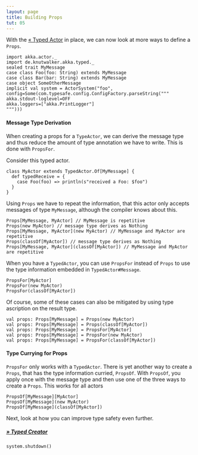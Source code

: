 ```yaml
---
layout: page
title: Building Props
tut: 05
---
```


With the [&laquo; Typed Actor](typed-actor.html) in place, we can now look at more ways to define a `Props`.

```tut:invisible
import akka.actor._
import de.knutwalker.akka.typed._
sealed trait MyMessage
case class Foo(foo: String) extends MyMessage
case class Bar(bar: String) extends MyMessage
case object SomeOtherMessage
implicit val system = ActorSystem("foo", config=Some(com.typesafe.config.ConfigFactory.parseString("""
akka.stdout-loglevel=OFF
akka.loggers=["akka.PrintLogger"]
""")))
```

#### Message Type Derivation

When creating a props for a `TypeActor`, we can derive the message type and thus reduce the amount of type annotation we have to write.
This is done with `PropsFor`.

Consider this typed actor.

```tut:silent
class MyActor extends TypedActor.Of[MyMessage] {
  def typedReceive = {
    case Foo(foo) => println(s"received a Foo: $foo")
  }
}
```

Using `Props` we have to repeat the information, that this actor only accepts messages of type `MyMessage`, although the compiler knows about this.

```tut
Props[MyMessage, MyActor] // MyMessage is repetitive
Props(new MyActor) // message type derives as Nothing
Props[MyMessage, MyActor](new MyActor) // MyMessage and MyActor are repetitive
Props(classOf[MyActor]) // message type derives as Nothing
Props[MyMessage, MyActor](classOf[MyActor]) // MyMessage and MyActor are repetitive
```

When you have a `TypedActor`, you can use `PropsFor` instead of `Props` to use the type information embedded in `TypedActor#Message`.

```tut
PropsFor[MyActor]
PropsFor(new MyActor)
PropsFor(classOf[MyActor])
```

Of course, some of these cases can also be mitigated by using type ascription on the result type.

```tut
val props: Props[MyMessage] = Props(new MyActor)
val props: Props[MyMessage] = Props(classOf[MyActor])
val props: Props[MyMessage] = PropsFor[MyActor]
val props: Props[MyMessage] = PropsFor(new MyActor)
val props: Props[MyMessage] = PropsFor(classOf[MyActor])
```

#### Type Currying for Props

`PropsFor` only works with a `TypedActor`. There is yet another way to create a `Props`, that has the type information curried, `PropsOf`.
With `PropsOf`, you apply once with the message type and then use one of the three ways to create a `Props`. This works for all actors

```tut
PropsOf[MyMessage][MyActor]
PropsOf[MyMessage](new MyActor)
PropsOf[MyMessage](classOf[MyActor])
```

Next, look at how you can improve type safety even further.

##### [&raquo; Typed Creator](creator.html)

```tut:invisible
system.shutdown()
```

